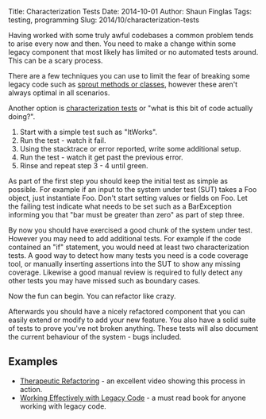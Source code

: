 Title: Characterization Tests
Date: 2014-10-01
Author: Shaun Finglas
Tags: testing, programming
Slug: 2014/10/characterization-tests

Having worked with some truly awful codebases a common problem tends to
arise every now and then. You need to make a change within some legacy
component that most likely has limited or no automated tests around.
This can be a scary process.

There are a few techniques you can use to limit the fear of breaking
some legacy code such as [sprout methods or
classes](http://xunitpatterns.com/Sprout%20Class.html), however these
aren't always optimal in all scenarios.

Another option is [characterization
tests](http://en.wikipedia.org/wiki/Characterization_test) or "what is
this bit of code actually doing?".

1.  Start with a simple test such as "ItWorks".
2.  Run the test - watch it fail.
3.  Using the stacktrace or error reported, write some additional setup.
4.  Run the test - watch it get past the previous error.
5.  Rinse and repeat step 3 - 4 until green.

As part of the first step you should keep the initial test as simple as
possible. For example if an input to the system under test (SUT) takes a
Foo object, just instantiate Foo. Don't start setting values or fields
on Foo. Let the failing test indicate what needs to be set such as a
BarException informing you that "bar must be greater than zero" as part
of step three.

By now you should have exercised a good chunk of the system under test.
However you may need to add additional tests. For example if the code
contained an "if" statement, you would need at least two
characterization tests. A good way to detect how many tests you need is
a code coverage tool, or manually inserting assertions into the SUT to
show any missing coverage. Likewise a good manual review is required to
fully detect any other tests you may have missed such as boundary cases.

Now the fun can begin. You can refactor like crazy.

Afterwards you should have a nicely refactored component that you can
easily extend or modify to add your new feature. You also have a solid
suite of tests to prove you've not broken anything. These tests will
also document the current behaviour of the system - bugs included.

Examples
--------

-   [Therapeutic
    Refactoring](https://www.youtube.com/watch?v=J4dlF0kcThQ) - an
    excellent video showing this process in action.
-   [Working Effectively with Legacy
    Code](http://www.amazon.co.uk/Working-Effectively-Legacy-Robert-Martin/dp/0131177052) -
    a must read book for anyone working with legacy code.